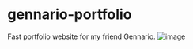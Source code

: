 # gennario-portfolio
Fast portfolio website for my friend Gennario.
![image](https://user-images.githubusercontent.com/67344817/178721402-3ada2336-3fe3-48f4-8b5b-53728ced1875.png)
